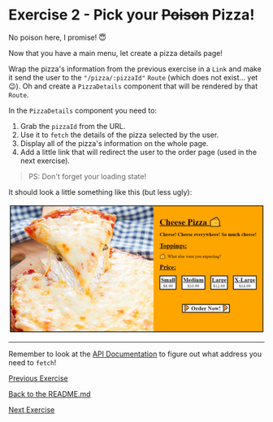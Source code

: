 # Exercise 2 - Pick your ~~Poison~~ Pizza!

No poison here, I promise! 😇

Now that you have a main menu, let create a pizza details page!

Wrap the pizza's information from the previous exercise in a `Link` and make it send the user to the `"/pizza/:pizzaId"` `Route` (which does not exist... yet 😉). Oh and create a `PizzaDetails` component that will be rendered by that `Route`.

In the `PizzaDetails` component you need to:
1. Grab the `pizzaId` from the URL.
2. Use it to `fetch` the details of the pizza selected by the user.
3. Display all of the pizza's information on the whole page.
4. Add a little link that will redirect the user to the order page (used in the next exercise).

> PS: Don't forget your loading state!

It should look a little something like this (but less ugly):

![ex2_screenshot](../lecture/assets/ex2.png)

---

Remember to look at the [API Documentation](../server/API_DOC.md) to figure out what address you need to `fetch`!

[Previous Exercise](./exercise-1.md)

[Back to the README.md](../README.md)

[Next Exercise](./exercise-3.md)
